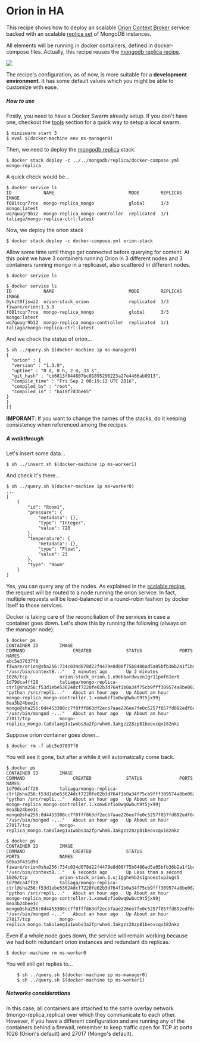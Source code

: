 # Orion in HA

This recipe shows how to deploy an scalable [Orion Context Broker](https://github.com/telefonicaid/fiware-orion/blob/master/README.md) service backed with an scalable [replica set](https://docs.mongodb.com/v3.2/replication/) of MongoDB instances.

All elements will be running in docker containers, defined in docker-compose files. Actually, this recipe reuses the [mongodb replica recipe](../../mongodb/replica/readme.md).

<img src='http://g.gravizo.com/g?
  digraph G {
      rankdir=LR;
      	compound=true;
      	node [shape="record" style="filled"];
      	splines=line;
      	Client [fillcolor="aliceblue"];
      	subgraph cluster {
      		label="Docker Swarm";
      		Internal_LB;
      		subgraph cluster_0 {
      			label="Orion Context Broker cluster";
      			Orion1 [fillcolor="aliceblue"];
      			Orion2 [fillcolor="aliceblue"];
      			Orion3 [fillcolor="aliceblue"];
      		}
      		subgraph cluster_1 {
      			label="MongoDB Replica Set";
      			Mongo1 [fillcolor="aliceblue"];
      			Mongo2 [fillcolor="aliceblue"];
      			Mongo3 [fillcolor="aliceblue"];
      		}
      	}
      	Client -> Internal_LB [label="1026",lhead=cluster_0];
      	Internal_LB -> {Orion1,Orion2,Orion3};
      	Orion1 -> Mongo1 [lhead=cluster_1];
      	Orion2 -> Mongo1 [lhead=cluster_1];
      	Orion3 -> Mongo1 [lhead=cluster_1];
      	Mongo1 -> {Mongo2, Mongo3} [dir="both"];
  }
'>

The recipe's configuration, as of now, is more suitable for a __development environment__. It has some default values which you might be able to customize with ease.


##### How to use

Firstly, you need to have a Docker Swarm already setup. If you don't have one, checkout the [tools](../../tools/readme.md) section for a quick way to setup a local swarm.

    $ miniswarm start 3
    $ eval $(docker-machine env ms-manager0)

Then, we need to deploy the [mongodb replica](../../mongodb/replica/readme.md) stack.

    $ docker stack deploy -c ../../mongodb/replica/docker-compose.yml mongo-replica

A quick check would be...

    $ docker service ls
    ID            NAME                            MODE        REPLICAS  IMAGE
    f081tcqr7rce  mongo-replica_mongo             global      3/3       mongo:latest
    wq7quugr9b12  mongo-replica_mongo-controller  replicated  1/1       taliaga/mongo-replica-ctrl:latest

Now, we deploy the orion stack

    $ docker stack deploy -c docker-compose.yml orion-stack

Allow some time until things get connected before querying for content. At this point we have 3 containers running Orion in 3 different nodes and 3 containers running mongo in a replicaset, also scattered in different nodes.

    $ docker service ls

    $ docker service ls
    ID            NAME                            MODE        REPLICAS  IMAGE
    0ykzt0fjswz2  orion-stack_orion               replicated  3/3       fiware/orion:1.3.0
    f081tcqr7rce  mongo-replica_mongo             global      3/3       mongo:latest
    wq7quugr9b12  mongo-replica_mongo-controller  replicated  1/1       taliaga/mongo-replica-ctrl:latest

And we check the status of orion...

    $ sh ../query.sh $(docker-machine ip ms-manager0)
    {
      "orion" : {
      "version" : "1.3.0",
      "uptime" : "0 d, 0 h, 2 m, 33 s",
      "git_hash" : "cb6813f044607bc01895296223a27e4466ab0913",
      "compile_time" : "Fri Sep 2 08:19:12 UTC 2016",
      "compiled_by" : "root",
      "compiled_in" : "ba19f7d3be65"
    }
    }
    []

__IMPORANT__: If you want to change the names of the stacks, do it keeping consistency when referenced among the recipes.


##### A walkthrough

Let's insert some data...

    $ sh ../insert.sh $(docker-machine ip ms-worker1)

And check it's there...

    $ sh ../query.sh $(docker-machine ip ms-worker0)
    ...
    [
        {
            "id": "Room1",
            "pressure": {
                "metadata": {},
                "type": "Integer",
                "value": 720
            },
            "temperature": {
                "metadata": {},
                "type": "Float",
                "value": 23
            },
            "type": "Room"
        }
    ]

Yes, you can query any of the nodes. As explained in the [scalable recipe](../scalable/readme.md), the request will be routed to a node running the orion service. In fact, multiple requests will be load-balanced in a round-robin fashion by docker itself to those services.

Docker is taking care of the reconciliation of the services in case a container goes down. Let's show this by running the following (always on the manager node):

    $ docker ps
    CONTAINER ID        IMAGE                                                                                                COMMAND                  CREATED             STATUS              PORTS               NAMES
    abc5e37037f0        fiware/orion@sha256:734c034d078d22f4479e8d08f75b0486ad5a05bfb36b2a1f1ba90ecdba2040a9                 "/usr/bin/contextB..."   2 minutes ago       Up 2 minutes        1026/tcp            orion-stack_orion.1.o9ebbardwvzn1gr11pmf61er8
    1d79dca4ff28        taliaga/mongo-replica-ctrl@sha256:f53d1ebe53624dcf7220fe02b3d764f1b0a34f75cb9fff309574a8be0625553a   "python /src/repli..."   About an hour ago   Up About an hour                        mongo-replica_mongo-controller.1.xomw6zf1o0wq0wbut9t5jx99j
    8ea3b24bee1c        mongo@sha256:0d4453308cc7f0fff863df2ecb7aae226ee7fe0c5257f857fd892edf6d2d9057                        "/usr/bin/mongod -..."   About an hour ago   Up About an hour    27017/tcp           mongo-replica_mongo.ta8olaeg1u1wobs3a2fprwhm6.3akgzz28zp81beovcqx182nkz

Suppose orion container goes down...

    $ docker rm -f abc5e37037f0

You will see it gone, but after a while it will automatically come back.

    $ docker ps
    CONTAINER ID        IMAGE                                                                                                COMMAND                  CREATED             STATUS              PORTS               NAMES
    1d79dca4ff28        taliaga/mongo-replica-ctrl@sha256:f53d1ebe53624dcf7220fe02b3d764f1b0a34f75cb9fff309574a8be0625553a   "python /src/repli..."   About an hour ago   Up About an hour                        mongo-replica_mongo-controller.1.xomw6zf1o0wq0wbut9t5jx99j
    8ea3b24bee1c        mongo@sha256:0d4453308cc7f0fff863df2ecb7aae226ee7fe0c5257f857fd892edf6d2d9057                        "/usr/bin/mongod -..."   About an hour ago   Up About an hour    27017/tcp           mongo-replica_mongo.ta8olaeg1u1wobs3a2fprwhm6.3akgzz28zp81beovcqx182nkz

    $ docker ps
    CONTAINER ID        IMAGE                                                                                                COMMAND                  CREATED             STATUS                  PORTS               NAMES
    60ba3f431d9d        fiware/orion@sha256:734c034d078d22f4479e8d08f75b0486ad5a05bfb36b2a1f1ba90ecdba2040a9                 "/usr/bin/contextB..."   6 seconds ago       Up Less than a second   1026/tcp            orion-stack_orion.1.uj1gghehb2s1gnoestup2ugs5
    1d79dca4ff28        taliaga/mongo-replica-ctrl@sha256:f53d1ebe53624dcf7220fe02b3d764f1b0a34f75cb9fff309574a8be0625553a   "python /src/repli..."   About an hour ago   Up About an hour                            mongo-replica_mongo-controller.1.xomw6zf1o0wq0wbut9t5jx99j
    8ea3b24bee1c        mongo@sha256:0d4453308cc7f0fff863df2ecb7aae226ee7fe0c5257f857fd892edf6d2d9057                        "/usr/bin/mongod -..."   About an hour ago   Up About an hour        27017/tcp           mongo-replica_mongo.ta8olaeg1u1wobs3a2fprwhm6.3akgzz28zp81beovcqx182nkz

Even if a whole node goes down, the service will remain working because we had both redundant orion instances and redundant db replicas.

    $ docker-machine rm ms-worker0

You will still get replies to...

        $ sh ../query.sh $(docker-machine ip ms-manager0)
        $ sh ../query.sh $(docker-machine ip ms-worker1)


##### Networks considerations

In this case, all containers are attached to the same overlay network (mongo-replica_replica) over which they communicate to each other. However, if you have a different configuration and are running any of the containers behind a firewall, remember to keep traffic open for TCP at ports 1026 (Orion's default) and 27017 (Mongo's default).
